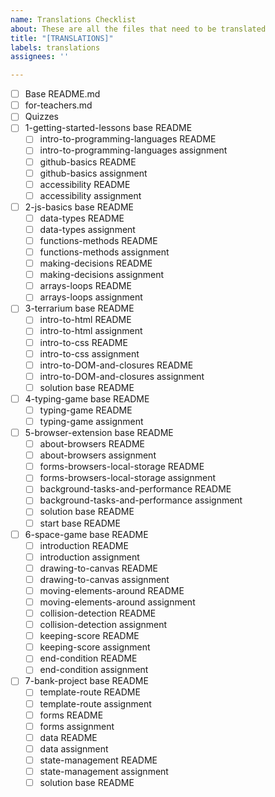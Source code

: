 ```yaml
---
name: Translations Checklist
about: These are all the files that need to be translated
title: "[TRANSLATIONS]"
labels: translations
assignees: ''

---
```


- [ ] Base README.md
- [ ] for-teachers.md
- [ ] Quizzes
- [ ] 1-getting-started-lessons base README
   - [ ] intro-to-programming-languages README
   - [ ] intro-to-programming-languages assignment
   - [ ] github-basics README
   - [ ] github-basics assignment
   - [ ] accessibility README
   - [ ] accessibility assignment
- [ ] 2-js-basics base README
   - [ ] data-types README
   - [ ] data-types assignment
   - [ ] functions-methods README
   - [ ] functions-methods assignment
   - [ ] making-decisions README
   - [ ] making-decisions assignment
   - [ ] arrays-loops README
   - [ ] arrays-loops assignment
- [ ] 3-terrarium base README
   - [ ] intro-to-html README
   - [ ] intro-to-html assignment
   - [ ] intro-to-css README
   - [ ] intro-to-css assignment
   - [ ] intro-to-DOM-and-closures README
   - [ ] intro-to-DOM-and-closures assignment
   - [ ] solution base README
- [ ] 4-typing-game base README
   - [ ] typing-game README
   - [ ] typing-game assignment
- [ ] 5-browser-extension base README
   - [ ] about-browsers README
   - [ ] about-browsers assignment
   - [ ] forms-browsers-local-storage README
   - [ ] forms-browsers-local-storage assignment
   - [ ] background-tasks-and-performance README
   - [ ] background-tasks-and-performance assignment
   - [ ] solution base README
   - [ ] start base README
- [ ] 6-space-game base README
   - [ ] introduction README
   - [ ] introduction assignment
   - [ ] drawing-to-canvas README
   - [ ] drawing-to-canvas  assignment
   - [ ] moving-elements-around README
   - [ ] moving-elements-around  assignment
   - [ ] collision-detection README
   - [ ] collision-detection assignment
   - [ ] keeping-score README
   - [ ] keeping-score assignment
   - [ ] end-condition README
   - [ ] end-condition assignment
- [ ] 7-bank-project base README
   - [ ] template-route README
   - [ ] template-route assignment
   - [ ] forms README
   - [ ] forms  assignment
   - [ ] data README
   - [ ] data assignment
   - [ ] state-management README
   - [ ] state-management  assignment
   - [ ] solution base README
